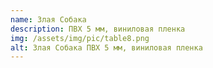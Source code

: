 ```yaml
---
name: Злая Собака
description: ПВХ 5 мм, виниловая пленка
img: /assets/img/pic/table8.png
alt: Злая Собака ПВХ 5 мм, виниловая пленка
---
```

